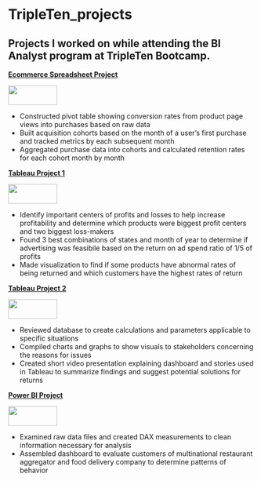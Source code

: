 # TripleTen_projects
## Projects I worked on while attending the BI Analyst program at TripleTen Bootcamp.


<a href="https://docs.google.com/spreadsheets/d/1-ARTIDR_mRWiSXeE4reG6Qy204XO6raobcEHZoXy-So/edit?usp=sharing">  **Ecommerce Spreadsheet Project** </a>  
<p align="left"> <img src="https://iconspng.com/images/google-sheets-logo.jpg" width="100" height="40"/> </a>

- Constructed pivot table showing conversion rates from product page views into purchases based on raw data
- Built acquisition cohorts based on the month of a user’s first purchase and tracked metrics by each
subsequent month
- Aggregated purchase data into cohorts and calculated retention rates for each cohort month by month


<a href="https://public.tableau.com/app/profile/tina.loo/viz/TripleTenTableauProject1-SuperstoreAnalysis/SavingSuperstore?publish=yes"> **Tableau Project 1**</a>
<p align="left"> <img src="https://logos-world.net/wp-content/uploads/2021/10/Tableau-Logo.png" width="100" height="40"/> </a>

- Identify important centers of profits and losses to help increase profitability and determine which products were biggest profit centers and two biggest loss-makers
- Found 3 best combinations of states and month of year to determine if advertising was feasibile based on the return on ad spend ratio of 1/5 of profits
- Made visualization to find if some products have abnormal rates of being returned and which customers have the highest rates of return

<a href="https://public.tableau.com/app/profile/tina.loo/viz/Project2_17048316755860/Story1?publish=yes"> **Tableau Project 2**</a>
<p align="left"> <img src="https://logos-world.net/wp-content/uploads/2021/10/Tableau-Logo.png" width="100" height="40"/> </a>

- Reviewed database to create calculations and parameters applicable to specific situations
- Compiled charts and graphs to show visuals to stakeholders concerning the reasons for issues
- Created short video presentation explaining dashboard and stories used in Tableau to summarize findings
and suggest potential solutions for returns


<a href="https://app.powerbi.com/groups/me/reports/a5e138ee-b3cb-4289-8516-e5eecc33fc43/ReportSection?experience=power-bi"> **Power BI Project** </a>
<p align="left"> <img src="https://cdn.freelogovectors.net/wp-content/uploads/2017/04/power-bi_logo.png" width="100" height="40"/> </a>

- Examined raw data files and created DAX measurements to clean information necessary for analysis
- Assembled dashboard to evaluate customers of multinational restaurant aggregator and food delivery
company to determine patterns of behavior
